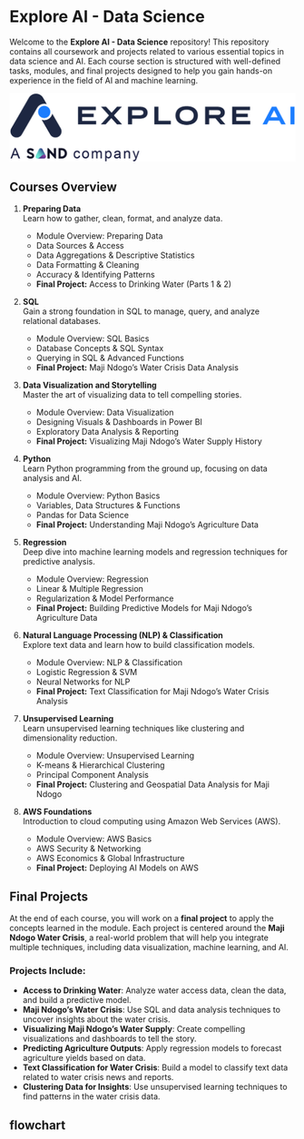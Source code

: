 # Explore AI - Data Science

Welcome to the **Explore AI - Data Science** repository! This repository contains all coursework and projects related to various essential topics in data science and AI. Each course section is structured with well-defined tasks, modules, and final projects designed to help you gain hands-on experience in the field of AI and machine learning.

![Explore AI - Data Science](https://github.com/sheshbazzarr/explore-ai-datascience/blob/main/explore-ai-logo.png)


## Courses Overview

1. **Preparing Data**  
   Learn how to gather, clean, format, and analyze data.  
   - Module Overview: Preparing Data  
   - Data Sources & Access  
   - Data Aggregations & Descriptive Statistics  
   - Data Formatting & Cleaning  
   - Accuracy & Identifying Patterns  
   - **Final Project:** Access to Drinking Water (Parts 1 & 2)

2. **SQL**  
   Gain a strong foundation in SQL to manage, query, and analyze relational databases.  
   - Module Overview: SQL Basics  
   - Database Concepts & SQL Syntax  
   - Querying in SQL & Advanced Functions  
   - **Final Project:** Maji Ndogo’s Water Crisis Data Analysis

3. **Data Visualization and Storytelling**  
   Master the art of visualizing data to tell compelling stories.  
   - Module Overview: Data Visualization  
   - Designing Visuals & Dashboards in Power BI  
   - Exploratory Data Analysis & Reporting  
   - **Final Project:** Visualizing Maji Ndogo’s Water Supply History

4. **Python**  
   Learn Python programming from the ground up, focusing on data analysis and AI.  
   - Module Overview: Python Basics  
   - Variables, Data Structures & Functions  
   - Pandas for Data Science  
   - **Final Project:** Understanding Maji Ndogo’s Agriculture Data

5. **Regression**  
   Deep dive into machine learning models and regression techniques for predictive analysis.  
   - Module Overview: Regression  
   - Linear & Multiple Regression  
   - Regularization & Model Performance  
   - **Final Project:** Building Predictive Models for Maji Ndogo’s Agriculture Data

6. **Natural Language Processing (NLP) & Classification**  
   Explore text data and learn how to build classification models.  
   - Module Overview: NLP & Classification  
   - Logistic Regression & SVM  
   - Neural Networks for NLP  
   - **Final Project:** Text Classification for Maji Ndogo’s Water Crisis Analysis

7. **Unsupervised Learning**  
   Learn unsupervised learning techniques like clustering and dimensionality reduction.  
   - Module Overview: Unsupervised Learning  
   - K-means & Hierarchical Clustering  
   - Principal Component Analysis  
   - **Final Project:** Clustering and Geospatial Data Analysis for Maji Ndogo

8. **AWS Foundations**  
   Introduction to cloud computing using Amazon Web Services (AWS).  
   - Module Overview: AWS Basics  
   - AWS Security & Networking  
   - AWS Economics & Global Infrastructure  
   - **Final Project:** Deploying AI Models on AWS

## Final Projects

At the end of each course, you will work on a **final project** to apply the concepts learned in the module. Each project is centered around the **Maji Ndogo Water Crisis**, a real-world problem that will help you integrate multiple techniques, including data visualization, machine learning, and AI.

### Projects Include:
- **Access to Drinking Water**: Analyze water access data, clean the data, and build a predictive model.
- **Maji Ndogo’s Water Crisis**: Use SQL and data analysis techniques to uncover insights about the water crisis.
- **Visualizing Maji Ndogo’s Water Supply**: Create compelling visualizations and dashboards to tell the story.
- **Predicting Agriculture Outputs**: Apply regression models to forecast agriculture yields based on data.
- **Text Classification for Water Crisis**: Build a model to classify text data related to water crisis news and reports.
- **Clustering Data for Insights**: Use unsupervised learning techniques to find patterns in the water crisis data.

## flowchart
